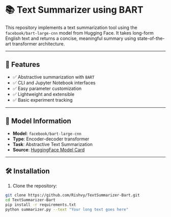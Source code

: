 # 📚 Text Summarizer using BART

This repository implements a text summarization tool using the `facebook/bart-large-cnn` model from Hugging Face. It takes long-form English text and returns a concise, meaningful summary using state-of-the-art transformer architecture.

---

## 🚀 Features

- ✅ Abstractive summarization with `BART`
- ✅ CLI and Jupyter Notebook interfaces
- ✅ Easy parameter customization
- ✅ Lightweight and extensible
- ✅ Basic experiment tracking

---

## 🧠 Model Information

- **Model**: `facebook/bart-large-cnn`
- **Type**: Encoder-decoder transformer
- **Task**: Abstractive Text Summarization
- **Source**: [HuggingFace Model Card](https://huggingface.co/facebook/bart-large-cnn)

---

## 🛠 Installation

1. Clone the repository:

```bash
git clone https://github.com/Rishvy/TextSummarizer-Bart.git
cd TextSummarizer-Bart
pip install -r requirements.txt
python summarizer.py --text "Your long text goes here"

